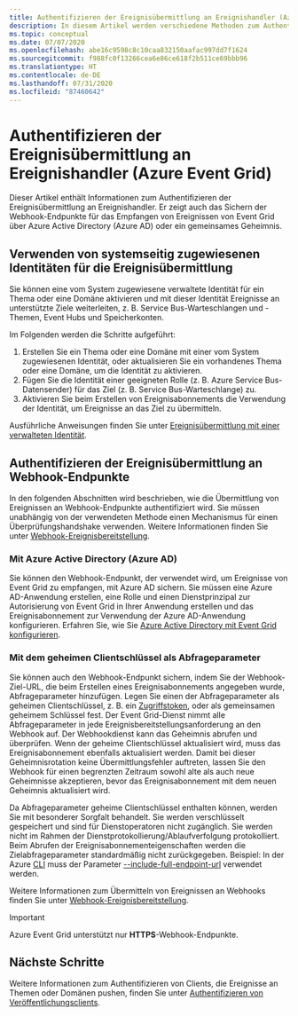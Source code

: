 ```yaml
---
title: Authentifizieren der Ereignisübermittlung an Ereignishandler (Azure Event Grid)
description: In diesem Artikel werden verschiedene Methoden zum Authentifizieren der Übermittlung an Ereignishandler in Azure Event Grid beschrieben.
ms.topic: conceptual
ms.date: 07/07/2020
ms.openlocfilehash: abe16c9598c8c10caa832150aafac997dd7f1624
ms.sourcegitcommit: f988fc0f13266cea6e86ce618f2b511ce69bbb96
ms.translationtype: HT
ms.contentlocale: de-DE
ms.lasthandoff: 07/31/2020
ms.locfileid: "87460642"
---
```

# <a name="authenticate-event-delivery-to-event-handlers-azure-event-grid"></a>Authentifizieren der Ereignisübermittlung an Ereignishandler (Azure Event Grid)
Dieser Artikel enthält Informationen zum Authentifizieren der Ereignisübermittlung an Ereignishandler. Er zeigt auch das Sichern der Webhook-Endpunkte für das Empfangen von Ereignissen von Event Grid über Azure Active Directory (Azure AD) oder ein gemeinsames Geheimnis.

## <a name="use-system-assigned-identities-for-event-delivery"></a>Verwenden von systemseitig zugewiesenen Identitäten für die Ereignisübermittlung
Sie können eine vom System zugewiesene verwaltete Identität für ein Thema oder eine Domäne aktivieren und mit dieser Identität Ereignisse an unterstützte Ziele weiterleiten, z. B. Service Bus-Warteschlangen und -Themen, Event Hubs und Speicherkonten.

Im Folgenden werden die Schritte aufgeführt: 

1. Erstellen Sie ein Thema oder eine Domäne mit einer vom System zugewiesenen Identität, oder aktualisieren Sie ein vorhandenes Thema oder eine Domäne, um die Identität zu aktivieren. 
1. Fügen Sie die Identität einer geeigneten Rolle (z. B. Azure Service Bus-Datensender) für das Ziel (z. B. Service Bus-Warteschlange) zu.
1. Aktivieren Sie beim Erstellen von Ereignisabonnements die Verwendung der Identität, um Ereignisse an das Ziel zu übermitteln. 

Ausführliche Anweisungen finden Sie unter [Ereignisübermittlung mit einer verwalteten Identität](managed-service-identity.md).


## <a name="authenticate-event-delivery-to-webhook-endpoints"></a>Authentifizieren der Ereignisübermittlung an Webhook-Endpunkte
In den folgenden Abschnitten wird beschrieben, wie die Übermittlung von Ereignissen an Webhook-Endpunkte authentifiziert wird. Sie müssen unabhängig von der verwendeten Methode einen Mechanismus für einen Überprüfungshandshake verwenden. Weitere Informationen finden Sie unter [Webhook-Ereignisbereitstellung](webhook-event-delivery.md). 


### <a name="using-azure-active-directory-azure-ad"></a>Mit Azure Active Directory (Azure AD)
Sie können den Webhook-Endpunkt, der verwendet wird, um Ereignisse von Event Grid zu empfangen, mit Azure AD sichern. Sie müssen eine Azure AD-Anwendung erstellen, eine Rolle und einen Dienstprinzipal zur Autorisierung von Event Grid in Ihrer Anwendung erstellen und das Ereignisabonnement zur Verwendung der Azure AD-Anwendung konfigurieren. Erfahren Sie, wie Sie [Azure Active Directory mit Event Grid konfigurieren](secure-webhook-delivery.md).

### <a name="using-client-secret-as-a-query-parameter"></a>Mit dem geheimen Clientschlüssel als Abfrageparameter
Sie können auch den Webhook-Endpunkt sichern, indem Sie der Webhook-Ziel-URL, die beim Erstellen eines Ereignisabonnements angegeben wurde, Abfrageparameter hinzufügen. Legen Sie einen der Abfrageparameter als geheimen Clientschlüssel, z. B. ein [Zugriffstoken](https://en.wikipedia.org/wiki/Access_token), oder als gemeinsamen geheimem Schlüssel fest. Der Event Grid-Dienst nimmt alle Abfrageparameter in jede Ereignisbereitstellungsanforderung an den Webhook auf. Der Webhookdienst kann das Geheimnis abrufen und überprüfen. Wenn der geheime Clientschlüssel aktualisiert wird, muss das Ereignisabonnement ebenfalls aktualisiert werden. Damit bei dieser Geheimnisrotation keine Übermittlungsfehler auftreten, lassen Sie den Webhook für einen begrenzten Zeitraum sowohl alte als auch neue Geheimnisse akzeptieren, bevor das Ereignisabonnement mit dem neuen Geheimnis aktualisiert wird. 

Da Abfrageparameter geheime Clientschlüssel enthalten können, werden Sie mit besonderer Sorgfalt behandelt. Sie werden verschlüsselt gespeichert und sind für Dienstoperatoren nicht zugänglich. Sie werden nicht im Rahmen der Dienstprotokollierung/Ablaufverfolgung protokolliert. Beim Abrufen der Ereignisabonnementeigenschaften werden die Zielabfrageparameter standardmäßig nicht zurückgegeben. Beispiel: In der Azure [CLI](/cli/azure?view=azure-cli-latest) muss der Parameter [--include-full-endpoint-url](/cli/azure/eventgrid/event-subscription?view=azure-cli-latest#az-eventgrid-event-subscription-show) verwendet werden.

Weitere Informationen zum Übermitteln von Ereignissen an Webhooks finden Sie unter [Webhook-Ereignisbereitstellung](webhook-event-delivery.md).

> [!IMPORTANT]
Azure Event Grid unterstützt nur **HTTPS**-Webhook-Endpunkte. 


## <a name="next-steps"></a>Nächste Schritte
Weitere Informationen zum Authentifizieren von Clients, die Ereignisse an Themen oder Domänen pushen, finden Sie unter [Authentifizieren von Veröffentlichungsclients](security-authenticate-publishing-clients.md). 
